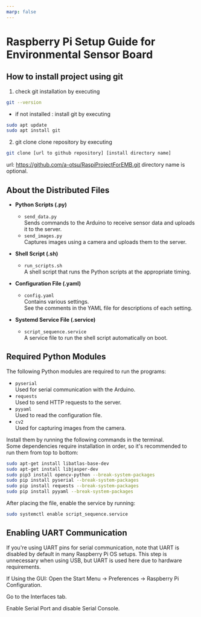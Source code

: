 ```yaml
---
marp: false
---
```


# Raspberry Pi Setup Guide for Environmental Sensor Board

## How to install project using git
1. check git installation by executing
  ```bash
  git --version
  ```
  - if not installed : install git by executing
  ```bash
  sudo apt update
  sudo apt install git
  ```

2. git clone
  clone repository by executing
  ```bash
  git clone [url to github repository] [install directory name]
  ```
  url: https://github.com/a-otsu/RaspiProjectForEMB.git
  directory name is optional.


## About the Distributed Files

- **Python Scripts (.py)**
  - `send_data.py`  
    Sends commands to the Arduino to receive sensor data and uploads it to the server.
  - `send_images.py`  
    Captures images using a camera and uploads them to the server.

- **Shell Script (.sh)**
  - `run_scripts.sh`  
    A shell script that runs the Python scripts at the appropriate timing.

- **Configuration File (.yaml)**
  - `config.yaml`  
    Contains various settings.  
    See the comments in the YAML file for descriptions of each setting.

- **Systemd Service File (.service)**
  - `script_sequence.service`  
    A service file to run the shell script automatically on boot.

## Required Python Modules

The following Python modules are required to run the programs:

- `pyserial`  
    Used for serial communication with the Arduino.
- `requests`  
    Used to send HTTP requests to the server.
- `pyyaml`  
    Used to read the configuration file.
- `cv2`  
    Used for capturing images from the camera.

Install them by running the following commands in the terminal.  
Some dependencies require installation in order, so it's recommended to run them from top to bottom:

```bash
sudo apt-get install libatlas-base-dev
sudo apt-get install libjasper-dev
sudo pip3 install opencv-python --break-system-packages
sudo pip install pyserial --break-system-packages
sudo pip install requests --break-system-packages
sudo pip install pyyaml --break-system-packages
```

After placing the file, enable the service by running:
```bash
sudo systemctl enable script_sequence.service
```

## Enabling UART Communication
If you're using UART pins for serial communication, note that UART is disabled by default in many Raspberry Pi OS setups.
This step is unnecessary when using USB, but UART is used here due to hardware requirements.

If Using the GUI:
Open the Start Menu → Preferences → Raspberry Pi Configuration.

Go to the Interfaces tab.

Enable Serial Port and disable Serial Console. 

